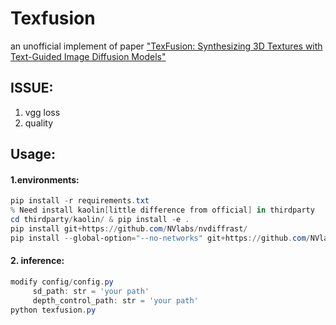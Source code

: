 # Texfusion

an unofficial implement of paper [&#34;TexFusion: Synthesizing 3D Textures with Text-Guided Image Diffusion Models&#34;](https://openaccess.thecvf.com/content/ICCV2023/papers/Cao_TexFusion_Synthesizing_3D_Textures_with_Text-Guided_Image_Diffusion_Models_ICCV_2023_paper.pdf)

## ISSUE:

1. vgg loss
2. quality

## Usage:

#### 1.environments:

```powershell
pip install -r requirements.txt
% Need install kaolin[little difference from official] in thirdparty 
cd thirdparty/kaolin/ & pip install -e .
pip install git+https://github.com/NVlabs/nvdiffrast/
pip install --global-option="--no-networks" git+https://github.com/NVlabs/tiny-cuda-nn#subdirectory=bindings/torch
```

#### 2. inference:

```powershell
modify config/config.py
     sd_path: str = 'your path'
     depth_control_path: str = 'your path'
python texfusion.py
```
